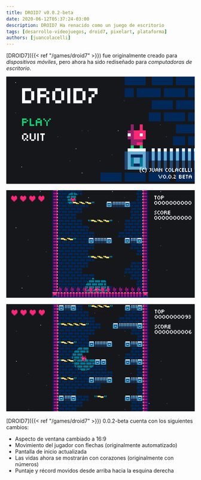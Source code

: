 ```yaml
---
title: DROID7 v0.0.2-beta
date: 2020-06-12T05:37:24-03:00
description: DROID7 Ha renacido como un juego de escritorio
tags: [desarrollo-videojuegos, droid7, pixelart, plataforma]
authors: [juancolacelli]
---
```


[DROID7]({{< ref "/games/droid7" >}}) fue originalmente creado para _dispositivos móviles_, pero ahora ha sido rediseñado para _computadoras de escritorio_.

![Pantalla de inicio](screenshot_1.png)

![Juego](screenshot_2.png)

![Juego](screenshot_3.png)

[DROID7]({{< ref "/games/droid7" >}}) 0.0.2-beta cuenta con los siguientes cambios:

- Aspecto de ventana cambiado a 16:9
- Movimiento del jugador con flechas (originalmente automatizado)
- Pantalla de inicio actualizada
- Las vidas ahora se mostrarán con corazones (originalmente con números)
- Puntaje y récord movidos desde arriba hacia la esquina derecha

